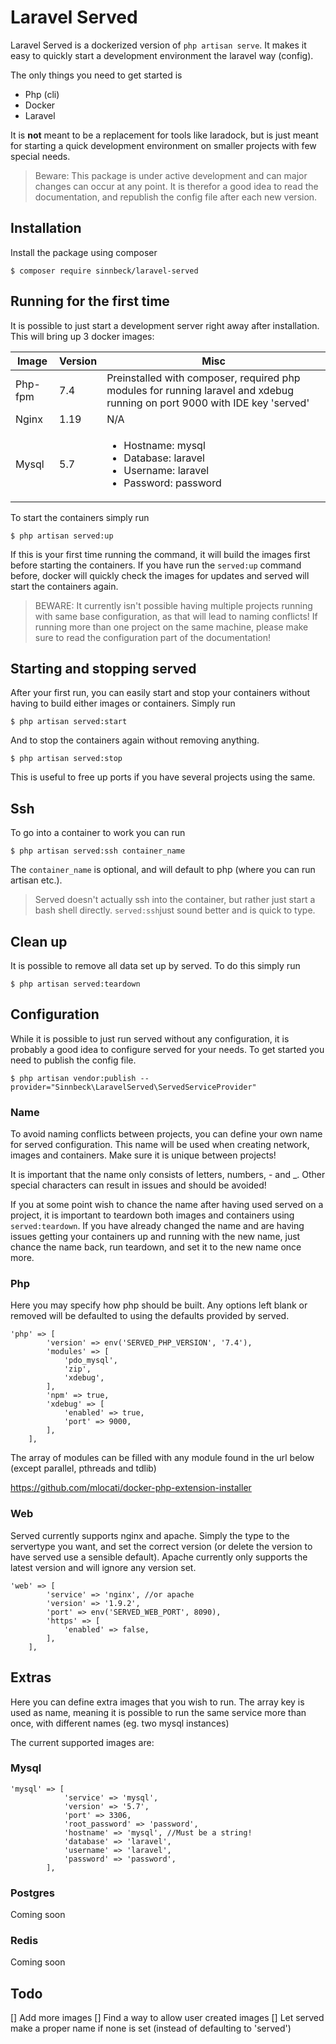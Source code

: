 # Laravel Served

Laravel Served is a dockerized version of `php artisan serve`. It makes it easy to quickly start a development environment the laravel way (config).

The only things you need to get started is
* Php (cli)
* Docker
* Laravel

It is **not** meant to be a replacement for tools like laradock, but is just meant for starting a quick development environment on smaller projects with few special needs.

>Beware: This package is under active development and can major changes can occur at any point. It is therefor a good idea to read the documentation, and republish the config file after each new version.

## Installation
Install the package using composer
```
$ composer require sinnbeck/laravel-served
```

## Running for the first time
It is possible to just start a development server right away after installation. This will bring up 3 docker images:

|Image|Version|Misc|
|-----|-------|------|
|Php-fpm|7.4|Preinstalled with composer, required php modules for running laravel and xdebug running on port 9000 with IDE key 'served'|
|Nginx|1.19|N/A|
|Mysql|5.7|<ul><li>Hostname: mysql</li><li>Database: laravel</li><li>Username: laravel</li><li>Password: password</li></ul>|

To start the containers simply run
```
$ php artisan served:up
```
If this is your first time running the command, it will build the images first before starting the containers. If you have run the `served:up` command before, docker will quickly check the images for updates and served will start the containers again.

>BEWARE: It currently isn't possible having multiple projects running with same base configuration, as that will lead to naming conflicts! If running more than one project on the same machine, please make sure to read the configuration part of the documentation!

## Starting and stopping served
After your first run, you can easily start and stop your containers without having to build either images or containers. Simply run
```
$ php artisan served:start
```
And to stop the containers again without removing anything. 
```
$ php artisan served:stop
```
This is useful to free up ports if you have several projects using the same.

## Ssh
To go into a container to work you can run
```
$ php artisan served:ssh container_name
```
The `container_name` is optional, and will default to php (where you can run artisan etc.).

>Served doesn't actually ssh into the container, but rather just start a bash shell directly. `served:ssh`just sound better and is quick to type.

## Clean up
It is possible to remove all data set up by served. To do this simply run
```
$ php artisan served:teardown
```

## Configuration
While it is possible to just run served without any configuration, it is probably a good idea to configure served for your needs.
To get started you need to publish the config file.
```
$ php artisan vendor:publish --provider="Sinnbeck\LaravelServed\ServedServiceProvider"
```
### Name
To avoid naming conflicts between projects, you can define your own name for served configuration. This name will be used when creating network, images and containers. Make sure it is unique between projects!

It is important that the name only consists of letters, numbers, - and _. Other special characters can result in issues and should be avoided!

If you at some point wish to chance the name after having used served on a project, it is important to teardown both images and containers using `served:teardown`. If you have already changed the name and are having issues getting your containers up and running with the new name, just chance the name back, run teardown, and set it to the new name once more.

### Php
Here you may specify how php should be built. Any options left blank or removed will be defaulted to using the defaults provided by served.

```
'php' => [
        'version' => env('SERVED_PHP_VERSION', '7.4'),
        'modules' => [
            'pdo_mysql',
            'zip',
            'xdebug',
        ],
        'npm' => true,
        'xdebug' => [
            'enabled' => true,
            'port' => 9000,
        ],
    ],
```

The array of modules can be filled with any module found in the url below (except parallel, pthreads and tdlib) 

https://github.com/mlocati/docker-php-extension-installer

### Web
Served currently supports nginx and apache. Simply the type to the servertype you want, and set the correct version (or delete the version to have served use a sensible default). Apache currently only supports the latest version and will ignore any version set.

```
'web' => [
        'service' => 'nginx', //or apache
        'version' => '1.9.2',
        'port' => env('SERVED_WEB_PORT', 8090),
        'https' => [
            'enabled' => false,
        ],
    ],
```

## Extras
Here you can define extra images that you wish to run. The array key is used as name, meaning it is possible to run the same service more than once, with different names (eg. two mysql instances)

The current supported images are:

### Mysql
```
'mysql' => [
            'service' => 'mysql',
            'version' => '5.7',
            'port' => 3306,
            'root_password' => 'password',
            'hostname' => 'mysql', //Must be a string!
            'database' => 'laravel',
            'username' => 'laravel',
            'password' => 'password',
        ],
```
### Postgres
Coming soon

### Redis
Coming soon

## Todo
[] Add more images
[] Find a way to allow user created images
[] Let served make a proper name if none is set (instead of defaulting to 'served')